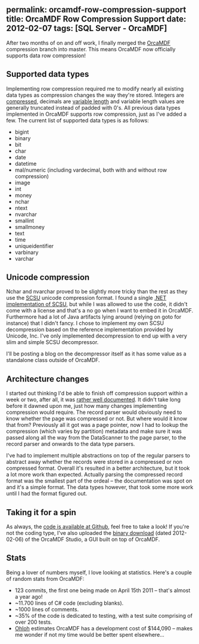 permalink: orcamdf-row-compression-support
title: OrcaMDF Row Compression Support
date: 2012-02-07
tags: [SQL Server - OrcaMDF]
---
After two months of on and off work, I finally merged the [OrcaMDF](https://github.com/improvedk/OrcaMDF) compression branch into master. This means OrcaMDF now officially supports data row compression!

<!-- more -->

## Supported data types

Implementing row compression required me to modify nearly all existing data types as compression changes the way they're stored. Integers are [compressed](/the-anatomy-of-row-amp-page-compressed-integers), decimals are [variable length](/how-are-vardecimals-stored) and variable length values are generally truncated instead of padded with 0's. All previous data types implemented in OrcaMDF supports row compression, just as I've added a few. The current list of supported data types is as follows:

* bigint
* binary
* bit
* char
* date
* datetime
* mal/numeric (including vardecimal, both with and without row compression)
* image
* int
* money
* nchar
* ntext
* nvarchar
* smallint
* smallmoney
* text
* time
* uniqueidentifier
* varbinary
* varchar

## Unicode compression

Nchar and nvarchar proved to be slightly more tricky than the rest as they use the [SCSU](http://unicode.org/reports/tr6/) unicode compression format. I found a single [.NET implementation of SCSU](http://gautam-m.blogspot.com/2010/09/standard-compression-scheme-for-unicode.html), but while I was allowed to use the code, it didn't come with a license and that's a no go when I want to embed it in OrcaMDF. Furthermore had a lot of Java artifacts lying around (relying on goto for instance) that I didn't fancy. I chose to implement my own SCSU decompression based on the reference implementation provided by Unicode, Inc. I've only implemented decompression to end up with a very slim and simple SCSU decompressor.

I'll be posting a blog on the decompressor itself as it has some value as a standalone class outside of OrcaMDF.

## Architecture changes

I started out thinking I'd be able to finish off compression support within a week or two, after all, it was [rather well documented](http://www.amazon.com/Microsoft%C2%AE-SQL-Server%C2%AE-2008-Internals/dp/0735626243). It didn't take long before it dawned upon me, just how many changes implementing compression would require. The record parser would obviously need to know whether the page was compressed or not. But where would it know that from? Previously all it got was a page pointer, now I had to lookup the compression (which varies by partition) metadata and make sure it was passed along all the way from the DataScanner to the page parser, to the record parser and onwards to the data type parsers.

I've had to implement multiple abstractions on top of the regular parsers to abstract away whether the records were stored in a compressed or non compressed format. Overall it's resulted in a better architecture, but it took a lot more work than expected. Actually parsing the compressed record format was the smallest part of the ordeal – the documentation was spot on and it's a simple format. The data types however, that took some more work until I had the format figured out.

## Taking it for a spin

As always, the [code is available at Github](https://github.com/improvedk/OrcaMDF), feel free to take a look! If you're not the coding type, I've also uploaded the [binary download](https://github.com/improvedk/OrcaMDF/downloads) (dated 2012-02-06) of the OrcaMDF Studio, a GUI built on top of OrcaMDF.

## Stats

Being a lover of numbers myself, I love looking at statistics. Here's a couple of random stats from OrcaMDF:

* 123 commits, the first one being made on April 15th 2011 – that's almost a year ago!
* ~11.700 lines of C# code (excluding blanks).
* ~1000 lines of comments.
* ~35% of the code is dedicated to testing, with a test suite comprising of over 200 tests.
* [Ohloh](https://www.ohloh.net/p/OrcaMDF) estimates OrcaMDF has a development cost of $144,090 – makes me wonder if not my time would be better spent elsewhere...